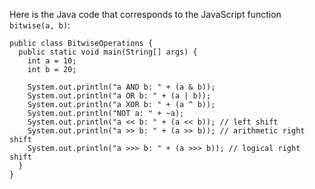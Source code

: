 
Here is the Java code that corresponds to the JavaScript function `bitwise(a, b)`:

```
public class BitwiseOperations {
  public static void main(String[] args) {
    int a = 10;
    int b = 20;

    System.out.println("a AND b: " + (a & b));
    System.out.println("a OR b: " + (a | b));
    System.out.println("a XOR b: " + (a ^ b));
    System.out.println("NOT a: " + ~a);
    System.out.println("a << b: " + (a << b)); // left shift
    System.out.println("a >> b: " + (a >> b)); // arithmetic right shift
    System.out.println("a >>> b: " + (a >>> b)); // logical right shift
  }
}
```
